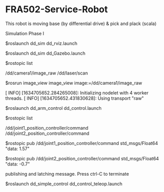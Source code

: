 # FRA502-Service-Robot
This robot is moving base (by differential drive) &amp; pick and plack (scala)

Simulation Phase I
<!--first terminal-->
<!--launch RVIZ-->
$roslaunch dd_sim dd_rviz.launch
<!--or-->
<!--launch RVIZ & Gazebo-->
$roslaunch dd_sim dd_Gazebo.launch

<!--second terminal-->
<!--rostopic list--> 
$rostopic list
<!--main output-->
/dd/camera1/image_raw
/dd/laser/scan

<!--open camera-->
$rosrun image_view image_view image:=/dd/camera1/image_raw
<!--output-->
[ INFO] [1634705652.284265008]: Initializing nodelet with 4 worker threads.
[ INFO] [1634705652.431830628]: Using transport "raw"

<!--third terminal-->
<!--control robot arm-->
$roslaunch dd_arm_control dd_control.launch

<!--fourth terminal-->
<!--rostopic list--> 
$rostopic list
<!--main output-->
/dd/joint1_position_controller/command
/dd/joint2_position_controller/command

<!--add input to control robot arm-->
$rostopic pub /dd/joint1_position_controller/command std_msgs/Float64 "data: 1.57"

$rostopic pub /dd/joint2_position_controller/command std_msgs/Float64 "data: -0.7"
<!--output-->
publishing and latching message. Press ctrl-C to terminate

<!--fifth terminal-->
<!--control robot teleop-->
$roslaunch dd_simple_control dd_control_teleop.launch
<!--follow keyboard on the screen-->

